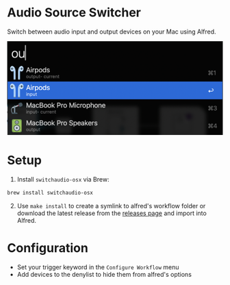 # Audio Source Switcher

Switch between audio input and output devices on your Mac using Alfred.

<p align="center">
  <img src="./icons/usage.png" width="600">
</p>

# Setup

1. Install `switchaudio-osx` via Brew:
```zsh
brew install switchaudio-osx
```

2. Use `make install` to create a symlink to alfred's workflow folder or download the latest release from the [releases page](https://github.com/Boettner-eric/Alfred/releases) and import into Alfred.


# Configuration
- Set your trigger keyword in the `Configure Workflow` menu
- Add devices to the denylist to hide them from alfred's options
